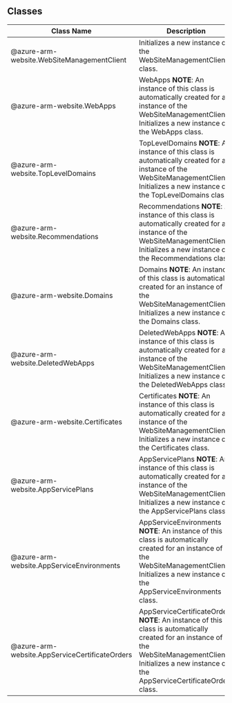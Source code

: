 ## Classes
| Class Name | Description |
|---|---|
| @azure-arm-website.WebSiteManagementClient |Initializes a new instance of the WebSiteManagementClient class.|
| @azure-arm-website.WebApps |WebApps __NOTE__: An instance of this class is automatically created for an instance of the WebSiteManagementClient. Initializes a new instance of the WebApps class.|
| @azure-arm-website.TopLevelDomains |TopLevelDomains __NOTE__: An instance of this class is automatically created for an instance of the WebSiteManagementClient. Initializes a new instance of the TopLevelDomains class.|
| @azure-arm-website.Recommendations |Recommendations __NOTE__: An instance of this class is automatically created for an instance of the WebSiteManagementClient. Initializes a new instance of the Recommendations class.|
| @azure-arm-website.Domains |Domains __NOTE__: An instance of this class is automatically created for an instance of the WebSiteManagementClient. Initializes a new instance of the Domains class.|
| @azure-arm-website.DeletedWebApps |DeletedWebApps __NOTE__: An instance of this class is automatically created for an instance of the WebSiteManagementClient. Initializes a new instance of the DeletedWebApps class.|
| @azure-arm-website.Certificates |Certificates __NOTE__: An instance of this class is automatically created for an instance of the WebSiteManagementClient. Initializes a new instance of the Certificates class.|
| @azure-arm-website.AppServicePlans |AppServicePlans __NOTE__: An instance of this class is automatically created for an instance of the WebSiteManagementClient. Initializes a new instance of the AppServicePlans class.|
| @azure-arm-website.AppServiceEnvironments |AppServiceEnvironments __NOTE__: An instance of this class is automatically created for an instance of the WebSiteManagementClient. Initializes a new instance of the AppServiceEnvironments class.|
| @azure-arm-website.AppServiceCertificateOrders |AppServiceCertificateOrders __NOTE__: An instance of this class is automatically created for an instance of the WebSiteManagementClient. Initializes a new instance of the AppServiceCertificateOrders class.|
